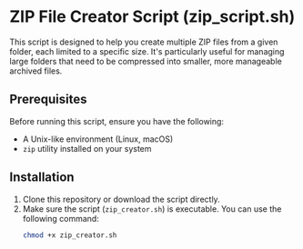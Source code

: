 # ZIP File Creator Script (zip_script.sh)

This script is designed to help you create multiple ZIP files from a given folder, each limited to a specific size. It's particularly useful for managing large folders that need to be compressed into smaller, more manageable archived files.

## Prerequisites

Before running this script, ensure you have the following:
- A Unix-like environment (Linux, macOS)
- `zip` utility installed on your system

## Installation

1. Clone this repository or download the script directly.
2. Make sure the script (`zip_creator.sh`) is executable. You can use the following command:
   ```bash
   chmod +x zip_creator.sh
